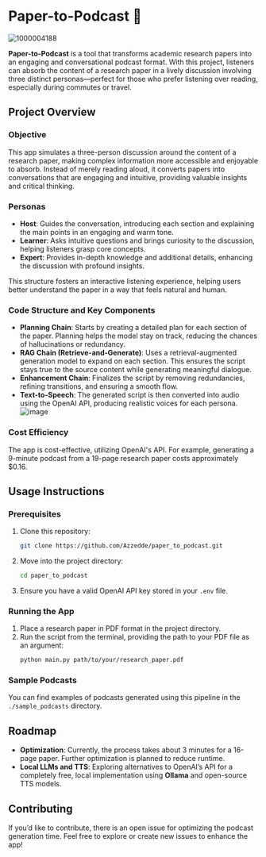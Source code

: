 # Paper-to-Podcast 🎤
![1000004188](https://github.com/user-attachments/assets/012ddd4b-ab7c-4617-9919-3a8686f27063)

**Paper-to-Podcast** is a tool that transforms academic research papers into an engaging and conversational podcast format. With this project, listeners can absorb the content of a research paper in a lively discussion involving three distinct personas—perfect for those who prefer listening over reading, especially during commutes or travel.

## Project Overview

### Objective
This app simulates a three-person discussion around the content of a research paper, making complex information more accessible and enjoyable to absorb. Instead of merely reading aloud, it converts papers into conversations that are engaging and intuitive, providing valuable insights and critical thinking.

### Personas
- **Host**: Guides the conversation, introducing each section and explaining the main points in an engaging and warm tone.
- **Learner**: Asks intuitive questions and brings curiosity to the discussion, helping listeners grasp core concepts.
- **Expert**: Provides in-depth knowledge and additional details, enhancing the discussion with profound insights.

This structure fosters an interactive listening experience, helping users better understand the paper in a way that feels natural and human.

### Code Structure and Key Components
- **Planning Chain**: Starts by creating a detailed plan for each section of the paper. Planning helps the model stay on track, reducing the chances of hallucinations or redundancy.
- **RAG Chain (Retrieve-and-Generate)**: Uses a retrieval-augmented generation model to expand on each section. This ensures the script stays true to the source content while generating meaningful dialogue.
- **Enhancement Chain**: Finalizes the script by removing redundancies, refining transitions, and ensuring a smooth flow.
- **Text-to-Speech**: The generated script is then converted into audio using the OpenAI API, producing realistic voices for each persona.
![image](https://github.com/user-attachments/assets/65a6c67c-daee-4c2c-bcb7-18ee88ce6e5b)

### Cost Efficiency
The app is cost-effective, utilizing OpenAI's API. For example, generating a 9-minute podcast from a 19-page research paper costs approximately $0.16.

## Usage Instructions

### Prerequisites
1. Clone this repository:
   ```bash
   git clone https://github.com/Azzedde/paper_to_podcast.git
   ```
2. Move into the project directory:
   ```bash
   cd paper_to_podcast
   ```
3. Ensure you have a valid OpenAI API key stored in your `.env` file.

### Running the App
1. Place a research paper in PDF format in the project directory.
2. Run the script from the terminal, providing the path to your PDF file as an argument:
   ```bash
   python main.py path/to/your/research_paper.pdf
   ```

### Sample Podcasts
You can find examples of podcasts generated using this pipeline in the `./sample_podcasts` directory.

## Roadmap
- **Optimization**: Currently, the process takes about 3 minutes for a 16-page paper. Further optimization is planned to reduce runtime.
- **Local LLMs and TTS**: Exploring alternatives to OpenAI’s API for a completely free, local implementation using **Ollama** and open-source TTS models.

## Contributing
If you’d like to contribute, there is an open issue for optimizing the podcast generation time. Feel free to explore or create new issues to enhance the app!

